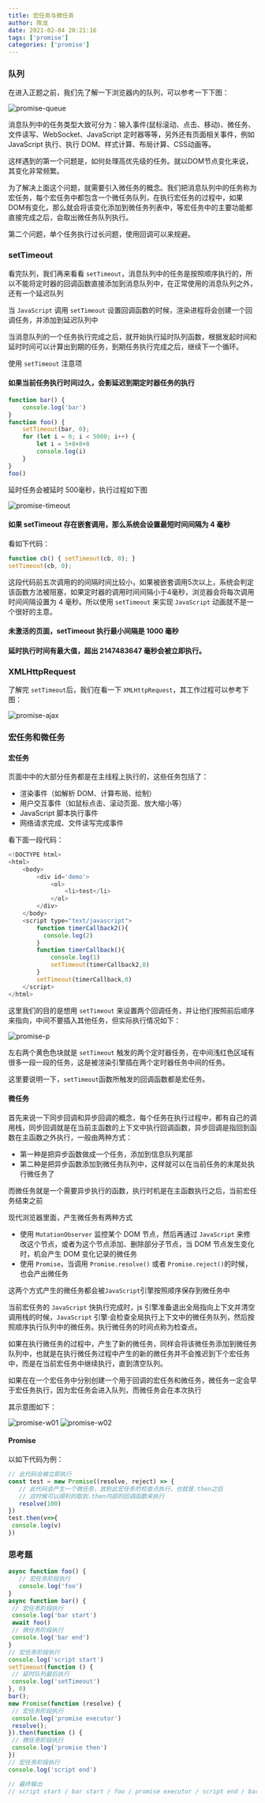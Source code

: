 ```yaml
---
title: 宏任务与微任务
author: 陈龙
date: 2021-02-04 20:21:16
tags: ['promise']
categories: ['promise']
---
```


### 队列

在进入正题之前，我们先了解一下浏览器内的队列，可以参考一下下图：

![promise-queue](/img/promise-queue.png)

消息队列中的任务类型大致可分为：输入事件(鼠标滚动、点击、移动)、微任务、文件读写、WebSocket、JavaScript 定时器等等，另外还有页面相关事件，例如 JavaScript 执行、执行 DOM、样式计算、布局计算、CSS动画等。

这样遇到的第一个问题是，如何处理高优先级的任务。就以DOM节点变化来说，其变化非常频繁。

为了解决上面这个问题，就需要引入微任务的概念。我们把消息队列中的任务称为宏任务，每个宏任务中都包含一个微任务队列，在执行宏任务的过程中，如果DOM有变化，那么就会将该变化添加到微任务列表中，等宏任务中的主要功能都直接完成之后，会取出微任务队列执行。

第二个问题，单个任务执行过长问题，使用回调可以来规避。

### setTimeout

看完队列，我们再来看看 `setTimeout`，消息队列中的任务是按照顺序执行的，所以不能将定时器的回调函数直接添加到消息队列中，在正常使用的消息队列之外，还有一个延迟队列

当 `JavaScript` 调用 `setTimeout` 设置回调函数的时候，渲染进程将会创建一个回调任务，并添加到延迟队列中

当消息队列的一个任务执行完成之后，就开始执行延时队列函数，根据发起时间和延时时间可以计算出到期的任务，到期任务执行完成之后，继续下一个循环。

使用 `setTimeout` 注意项

#### 如果当前任务执行时间过久，会影延迟到期定时器任务的执行

```js
function bar() {
    console.log('bar')
}
function foo() {
    setTimeout(bar, 0);
    for (let i = 0; i < 5000; i++) {
        let i = 5+8+8+8
        console.log(i)
    }
}
foo()
```

延时任务会被延时 500毫秒，执行过程如下图

![promise-timeout](/img/promise-timeout.png)

#### 如果 setTimeout 存在嵌套调用，那么系统会设置最短时间间隔为 4 毫秒

看如下代码：

```js
function cb() { setTimeout(cb, 0); }
setTimeout(cb, 0);
```

这段代码前五次调用的的间隔时间比较小，如果被嵌套调用5次以上，系统会判定该函数方法被阻塞，如果定时器的调用时间间隔小于4毫秒，浏览器会将每次调用时间间隔设置为 4 毫秒。所以使用 `setTimeout` 来实现 `JavaScript` 动画就不是一个很好的主意。

#### 未激活的页面，setTimeout 执行最小间隔是 1000 毫秒

#### 延时执行时间有最大值，超出 2147483647 毫秒会被立即执行。

### XMLHttpRequest

了解完 `setTimeout`后，我们在看一下 `XMLHttpRequest`，其工作过程可以参考下图：

![promise-ajax](/img/promise-ajax.png)

### 宏任务和微任务

#### 宏任务

页面中中的大部分任务都是在主线程上执行的，这些任务包括了：

- 渲染事件（如解析 DOM、计算布局、绘制）
- 用户交互事件（如鼠标点击、滚动页面、放大缩小等）
- JavaScript 脚本执行事件
- 网络请求完成、文件读写完成事件

看下面一段代码：

```js
<!DOCTYPE html>
<html>
    <body>
        <div id='demo'>
            <ol>
                <li>test</li>
            </ol>
        </div>
    </body>
    <script type="text/javascript">
        function timerCallback2(){
          console.log(2)
        }
        function timerCallback(){
            console.log(1)
            setTimeout(timerCallback2,0)
        }
        setTimeout(timerCallback,0)
    </script>
</html>
```

这里我们的目的是想用 `setTimeout` 来设置两个回调任务，并让他们按照前后顺序来指向，中间不要插入其他任务，但实际执行情况如下：

![promise-p](/img/promise-p.png)

左右两个黄色色块就是 `setTimeout` 触发的两个定时器任务，在中间浅红色区域有很多一段一段的任务，这是被渲染引擎插在两个定时器任务中间的任务。

这里要说明一下，`setTimeout`函数所触发的回调函数都是宏任务。

#### 微任务

首先来说一下同步回调和异步回调的概念，每个任务在执行过程中，都有自己的调用栈，同步回调就是在当前主函数的上下文中执行回调函数，异步回调是指回到函数在主函数之外执行，一般由两种方式：

- 第一种是把异步函数做成一个任务，添加到信息队列尾部
- 第二种是把异步函数添加到微任务队列中，这样就可以在当前任务的末尾处执行微任务了

而微任务就是一个需要异步执行的函数，执行时机是在主函数执行之后，当前宏任务结束之前

现代浏览器里面，产生微任务有两种方式

- 使用 `MutationObserver` 监控某个 DOM 节点，然后再通过 `JavaScript` 来修改这个节点，或者为这个节点添加、删除部分子节点，当 DOM 节点发生变化时，机会产生 DOM 变化记录的微任务
- 使用 `Promise`，当调用 `Promise.resolve()` 或者 `Promise.reject()`的时候，也会产出微任务

这两个方式产生的微任务都会被`JavaScript`引擎按照顺序保存到微任务中

当前宏任务的 `JavaScript` 快执行完成时，js 引擎准备退出全局指向上下文并清空调用栈的时候，`JavaScript` 引擎·会检查全局执行上下文中的微任务队列，然后按照顺序执行队列中的微任务。执行微任务的时间点称为检查点。

如果在执行微任务的过程中，产生了新的微任务，同样会将该微任务添加到微任务队列中，也就是在执行微任务过程中产生的新的微任务并不会推迟到下个宏任务中，而是在当前宏任务中继续执行，直到清空队列。

如果在在一个宏任务中分别创建一个用于回调的宏任务和微任务，微任务一定会早于宏任务执行，因为宏任务会进入队列，而微任务会在本次执行

其示意图如下：

![promise-w01](/img/promise-w01.png)
![promise-w02](/img/promise-w02.png)

#### Promise

 以如下代码为例：

 ```js
 // 此代码会被立即执行
const test = new Promise((resolve, reject) => {
    // 此代码会产生一个微任务，放到此宏任务的检查点执行，也就是.then之后
    // 这时候可以顺利的取到.then内部的回调函数来执行
    resolve(100)
})
test.then(v=>{
  console.log(v)
})
 ```
 
 ### 思考题

 ```js
async function foo() {
    // 宏任务阶段执行
    console.log('foo')
}
async function bar() {
  // 宏任务阶段执行
  console.log('bar start')
  await foo()
  // 微任务阶段执行
  console.log('bar end')
}
// 宏任务阶段执行
console.log('script start')
setTimeout(function () {
  // 延时队列最后执行
  console.log('setTimeout')
}, 0)
bar();
new Promise(function (resolve) {
  // 宏任务阶段执行
  console.log('promise executor')
  resolve();
}).then(function () {
  // 微任务阶段执行
  console.log('promise then')
})
// 宏任务阶段执行
console.log('script end')

// 最终输出
// script start / bar start / foo / promise executor / script end / bar end / promise then / setTimeout
 ```
